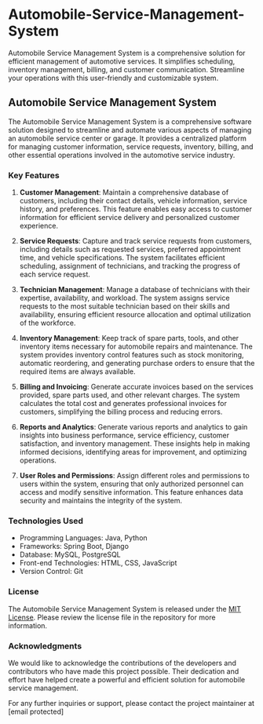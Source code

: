 # Automobile-Service-Management-System
Automobile Service Management System is a comprehensive solution for efficient management of automotive services. It simplifies scheduling, inventory management, billing, and customer communication. Streamline your operations with this user-friendly and customizable system.
## Automobile Service Management System

The Automobile Service Management System is a comprehensive software solution designed to streamline and automate various aspects of managing an automobile service center or garage. It provides a centralized platform for managing customer information, service requests, inventory, billing, and other essential operations involved in the automotive service industry.

### Key Features

1. **Customer Management**: Maintain a comprehensive database of customers, including their contact details, vehicle information, service history, and preferences. This feature enables easy access to customer information for efficient service delivery and personalized customer experience.

2. **Service Requests**: Capture and track service requests from customers, including details such as requested services, preferred appointment time, and vehicle specifications. The system facilitates efficient scheduling, assignment of technicians, and tracking the progress of each service request.

3. **Technician Management**: Manage a database of technicians with their expertise, availability, and workload. The system assigns service requests to the most suitable technician based on their skills and availability, ensuring efficient resource allocation and optimal utilization of the workforce.

4. **Inventory Management**: Keep track of spare parts, tools, and other inventory items necessary for automobile repairs and maintenance. The system provides inventory control features such as stock monitoring, automatic reordering, and generating purchase orders to ensure that the required items are always available.

5. **Billing and Invoicing**: Generate accurate invoices based on the services provided, spare parts used, and other relevant charges. The system calculates the total cost and generates professional invoices for customers, simplifying the billing process and reducing errors.

6. **Reports and Analytics**: Generate various reports and analytics to gain insights into business performance, service efficiency, customer satisfaction, and inventory management. These insights help in making informed decisions, identifying areas for improvement, and optimizing operations.

7. **User Roles and Permissions**: Assign different roles and permissions to users within the system, ensuring that only authorized personnel can access and modify sensitive information. This feature enhances data security and maintains the integrity of the system.

### Technologies Used

- Programming Languages: Java, Python
- Frameworks: Spring Boot, Django
- Database: MySQL, PostgreSQL
- Front-end Technologies: HTML, CSS, JavaScript
- Version Control: Git

### License

The Automobile Service Management System is released under the [MIT License](https://opensource.org/licenses/MIT). Please review the license file in the repository for more information.

### Acknowledgments

We would like to acknowledge the contributions of the developers and contributors who have made this project possible. Their dedication and effort have helped create a powerful and efficient solution for automobile service management.

For any further inquiries or support, please contact the project maintainer at [email protected]
